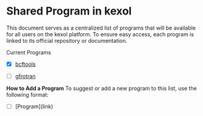 # Shared Program in kexol

This document serves as a centralized list of programs that will be available for all users on the kexol platform. To ensure easy access, each program is linked to its official repository or documentation.

Current Programs

- [x] [bcftools](https://github.com/samtools/bcftools)
- [ ] [gfrotran](https://fortran-lang.org/en/learn/os_setup/install_gfortran/)


**How to Add a Program**
To suggest or add a new program to this list, use the following format:

- [ ] \[Program\]\(link\)
